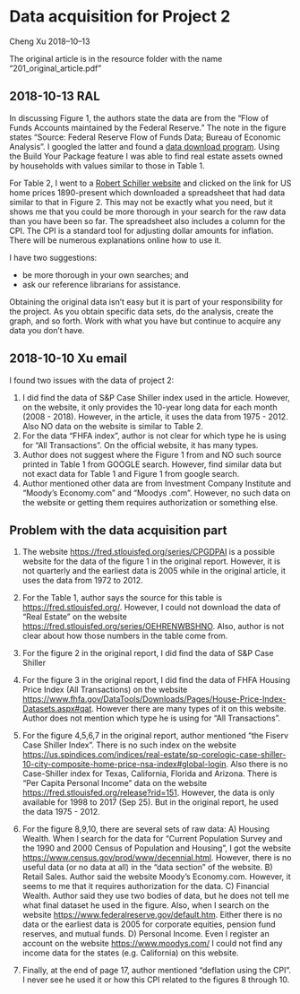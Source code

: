 Data acquisition for Project 2
================
Cheng Xu
2018–10–13

The original article is in the resource folder with the name
“201\_original\_article.pdf”

## 2018-10-13 RAL

In discussing Figure 1, the authors state the data are from the “Flow of
Funds Accounts maintained by the Federal Reserve.” The note in the
figure states “Source: Federal Reserve Flow of Funds Data; Bureau of
Economic Analysis”. I googled the latter and found a [data download
program](https://www.federalreserve.gov/datadownload/Choose.aspx?rel=Z1).
Using the Build Your Package feature I was able to find real estate
assets owned by households with values similar to those in Table 1.

For Table 2, I went to a [Robert Schiller
website](http://www.econ.yale.edu/~shiller/data.htm) and clicked on the
link for US home prices 1890-present which downloaded a spreadsheet that
had data similar to that in Figure 2. This may not be exactly what you
need, but it shows me that you could be more thorough in your search for
the raw data than you have been so far. The spreadsheet also includes a
column for the CPI. The CPI is a standard tool for adjusting dollar
amounts for inflation. There will be numerous explanations online how to
use it.

I have two suggestions:

  - be more thorough in your own searches; and
  - ask our reference librarians for assistance.

Obtaining the original data isn’t easy but it is part of your
responsibility for the project. As you obtain specific data sets, do the
analysis, create the graph, and so forth. Work with what you have but
continue to acquire any data you don’t have.

## 2018-10-10 Xu email

I found two issues with the data of project 2:

1.  I did find the data of S\&P Case Shiller index used in the article.
    However, on the website, it only provides the 10-year long data for
    each month (2008 - 2018). However, in the article, it uses the data
    from 1975 - 2012. Also NO data on the website is similar to Table 2.
2.  For the data “FHFA index”, author is not clear for which type he is
    using for “All Transactions”. On the official website, it has many
    types.
3.  Author does not suggest where the Figure 1 from and NO such source
    printed in Table 1 from GOOGLE search. However, find similar data
    but not exact data for Table 1 and Figure 1 from google search.
4.  Author mentioned other data are from Investment Company Institute
    and “Moody’s Economy.com” and “Moodys .com”. However, no such data
    on the website or getting them requires authorization or something
    else.

## Problem with the data acquisition part

1.  The website <https://fred.stlouisfed.org/series/CPGDPAI> is a
    possible website for the data of the figure 1 in the original
    report. However, it is not quarterly and the earliest data is 2005
    while in the original article, it uses the data from 1972 to 2012.

2.  For the Table 1, author says the source for this table is
    <https://fred.stlouisfed.org/>. However, I could not download the
    data of “Real Estate” on the website
    <https://fred.stlouisfed.org/series/OEHRENWBSHNO>. Also, author is
    not clear about how those numbers in the table come from.

3.  For the figure 2 in the original report, I did find the data of S\&P
    Case Shiller

4.  For the figure 3 in the original report, I did find the data of FHFA
    Housing Price Index (All Transactions) on the website
    <https://www.fhfa.gov/DataTools/Downloads/Pages/House-Price-Index-Datasets.aspx#qat>.
    However there are many types of it on this website. Author does not
    mention which type he is using for “All Transactions”.

5.  For the figure 4,5,6,7 in the original report, author mentioned “the
    Fiserv Case Shiller Index”. There is no such index on the website
    <https://us.spindices.com/indices/real-estate/sp-corelogic-case-shiller-10-city-composite-home-price-nsa-index#global-login>.
    Also there is no Case-Shiller index for Texas, California, Florida
    and Arizona. There is “Per Capita Personal Income” data on the
    website <https://fred.stlouisfed.org/release?rid=151>. However, the
    data is only available for 1998 to 2017 (Sep 25). But in the
    original report, he used the data 1975 - 2012.

6.  For the figure 8,9,10, there are several sets of raw data: A)
    Housing Wealth. When I search for the data for “Current Population
    Survey and the 1990 and 2000 Census of Population and Housing”, I
    got the website <https://www.census.gov/prod/www/decennial.html>.
    However, there is no useful data (or no data at all) in the “data
    section” of the website. B) Retail Sales. Author said the website
    Moody’s Economy.com. However, it seems to me that it requires
    authorization for the data. C) Financial Wealth. Author said they
    use two bodies of data, but he does not tell me what final dataset
    he used in the figure. Also, when I search on the website
    <https://www.federalreserve.gov/default.htm>. Either there is no
    data or the earliest data is 2005 for corporate equities, pension
    fund reserves, and mutual funds. D) Personal Income. Even I register
    an account on the website <https://www.moodys.com/> I could not find
    any income data for the states (e.g. California) on this website.

7.  Finally, at the end of page 17, author mentioned “deflation using
    the CPI”. I never see he used it or how this CPI related to the
    figures 8 through 10.
